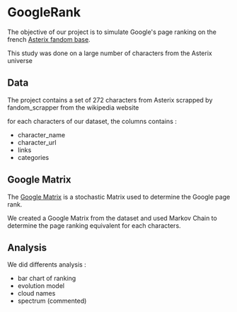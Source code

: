 # GoogleRank

The objective of our project is to simulate Google's page ranking on the french [Asterix fandom base](https://asterix.fandom.com/fr/wiki/Wiki_Ast%C3%A9rix).

This study was done on a large number of characters from the Asterix universe

## Data

The project contains a set of 272 characters from Asterix scrapped by fandom_scrapper from the wikipedia website

for each characters of our dataset, the columns contains :
* character_name
* character_url
* links
* categories


## Google Matrix

The [Google Matrix](https://en.wikipedia.org/wiki/Google_matrix) is a stochastic Matrix used to determine the Google page rank.

We created a Google Matrix from the dataset and used Markov Chain to determine the page ranking equivalent for each characters.

## Analysis

We did differents analysis :

* bar chart of ranking
* evolution model
* cloud names
* spectrum (commented)

